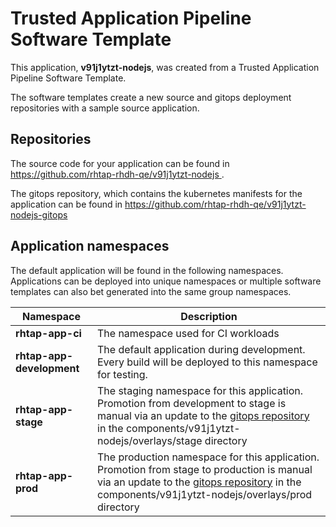 # Trusted Application Pipeline Software Template

This application, **v91j1ytzt-nodejs**, was created from a Trusted Application Pipeline Software Template.

The software templates create a new source and gitops deployment repositories with a sample source application. 

## Repositories

The source code for your application can be found in [https://github.com/rhtap-rhdh-qe/v91j1ytzt-nodejs ](https://github.com/rhtap-rhdh-qe/v91j1ytzt-nodejs ).
 
The gitops repository, which contains the kubernetes manifests for the application can be found in 
[https://github.com/rhtap-rhdh-qe/v91j1ytzt-nodejs-gitops ](https://github.com/rhtap-rhdh-qe/v91j1ytzt-nodejs-gitops ) 

## Application namespaces 

The default application will be found in the following namespaces. Applications can be deployed into unique namespaces or multiple software templates can also bet generated into the same group namespaces.  

|  Namespace   |  Description   |  
| -------- | -------- |
| **rhtap-app-ci** | The namespace used for CI workloads |
| **rhtap-app-development** | The default application during development. Every build will be deployed to this namespace for testing. |
| **rhtap-app-stage** | The staging namespace for this application. Promotion from development to stage is manual via an update to the [gitops repository](https://github.com/rhtap-rhdh-qe/v91j1ytzt-nodejs-gitops ) in the components/v91j1ytzt-nodejs/overlays/stage directory |
| **rhtap-app-prod** | The production namespace for this application. Promotion from stage to production is manual via an update to the [gitops repository](https://github.com/rhtap-rhdh-qe/v91j1ytzt-nodejs-gitops ) in the components/v91j1ytzt-nodejs/overlays/prod directory |